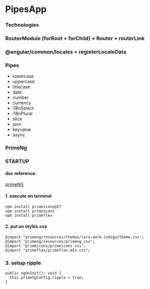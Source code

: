 # PipesApp

### Technologies
### RouterModule (forRoot + forChild) + Router + routerLink
### @angular/common/locales + registerLocaleData

### Pipes
* lowercase
* uppercase
* titlecase
* date
* number
* currency
* i18nSelect
* i18nPlural
* slice
* json
* keyvalue
* async

### PrimeNg

### STARTUP
####  doc reference:
[primeNG](https://v17.primeng.org/configuration)
#### 1. execute on terminal
```
npm install primeicons@17
npm install primeicons
npm install primeflex
```
#### 2. put on styles.css
```
@import "primeng/resources/themes/lara-dark-indigo/theme.css";
@import "primeng/resources/primeng.css";
@import "primeicons/primeicons.css";
@import "primeflex/primeflex.min.css";
```
### 3. setup ripple
```
public ngOnInit(): void {
  this.primengConfig.ripple = true;
}
```
